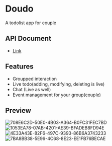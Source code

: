 # Doudo
 A todolist app for couple
## API Document
- [Link](https://doudo.stoplight.io/docs/backend/YXBpOjI5NTI2ODg-doudo)
 
## Features
- Groupped interaction
- Live todo(adding, modifying, deleting is live)
- Chat (Live as well)
- Event management for your group(couple)
## Preview
![708E6C2D-50E0-4B03-A364-B0FC31FEC7BD](https://user-images.githubusercontent.com/39221443/105620889-0552d100-5e45-11eb-8352-37519d4d5cf2.png)
![1053EA78-07AB-4201-AE39-BFADEB8FD94E](https://user-images.githubusercontent.com/39221443/105620890-097eee80-5e45-11eb-9c78-6e994a28f8a5.png)
![4E33A43E-82F6-497C-9393-86B6A3743233](https://user-images.githubusercontent.com/39221443/105620893-0b48b200-5e45-11eb-9b1b-783da0f3932e.png)
![7BA8BB38-5E96-4C68-8E23-EE1FB76BECAE](https://user-images.githubusercontent.com/39221443/105620895-0d127580-5e45-11eb-9a71-66db320fc0c3.png)
